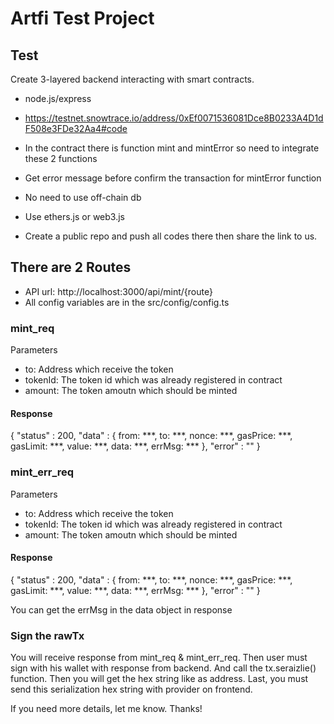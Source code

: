 # Artfi Test Project

## Test
Create 3-layered backend interacting with smart contracts.

* node.js/express

* https://testnet.snowtrace.io/address/0xEf0071536081Dce8B0233A4D1dF508e3FDe32Aa4#code

* In the contract there is function mint and mintError so need to integrate these 2 functions

* Get error message before confirm the transaction for mintError function

* No need to use off-chain db

* Use ethers.js or web3.js

* Create a public repo and push all codes there then share the link to us.


## There are 2 Routes

* API url: http://localhost:3000/api/mint/{route}
* All config variables are in the src/config/config.ts

### mint_req
Parameters
* to: Address which receive the token
* tokenId: The token id which was already registered in contract
* amount: The token amoutn which should be minted

#### Response
{
    "status" : 200,
    "data" : {
        from: ***,
        to: ***,
        nonce: ***,
        gasPrice: ***,
        gasLimit: ***,
        value: ***,
        data: ***,
        errMsg: ***
    },
    "error" : ""
}


### mint_err_req
Parameters
* to: Address which receive the token
* tokenId: The token id which was already registered in contract
* amount: The token amoutn which should be minted

#### Response
{
    "status" : 200,
    "data" : {
        from: ***,
        to: ***,
        nonce: ***,
        gasPrice: ***,
        gasLimit: ***,
        value: ***,
        data: ***,
        errMsg: ***
    },
    "error" : ""
}

You can get the errMsg in the data object in response

### Sign the rawTx
You will receive response from mint_req & mint_err_req. 
Then user must sign with his wallet with response from backend.
And call the tx.seraizlie() function.
Then you will get the hex string like as address.
Last, you must send this serialization hex string with provider on frontend.

If you need more details, let me know.
Thanks!
